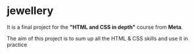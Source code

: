 # jewellery

It is a final project for the **"HTML and CSS in depth"** course from **Meta**.

The aim of this project is to sum up all the HTML & CSS skills and use it in practice

